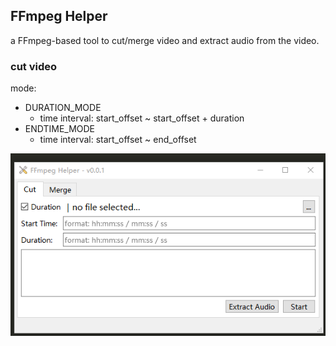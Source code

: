 ## FFmpeg Helper

a FFmpeg-based tool to cut/merge video and extract audio from the video.

### cut video

mode:
- DURATION_MODE
	- time interval: start_offset ~ start_offset + duration
- ENDTIME_MODE
	- time interval: start_offset ~ end_offset

<div align="center">
    <img src="../images/ffmpeg-helper.gif" alt="FFmpeg Helper" title="FFmpeg Helper" />
</div>


